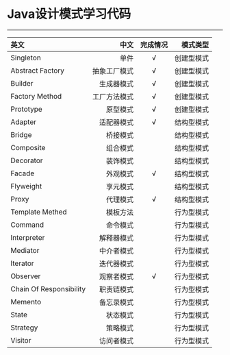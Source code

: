 Java设计模式学习代码
===================
----------

| 英文     | 中文     | 完成情况    |模式类型|
| :------- | -------: | :-------:   |-------:|
|	Singleton	|	单件	| √   |创建型模式|
|	Abstract Factory	|	抽象工厂模式	|√   |创建型模式|
|	Builder	|	生成器模式	|√   |创建型模式|
|	Factory Method	|	工厂方法模式	|√   |创建型模式|
|	Prototype	|	原型模式	|√   |创建型模式|
|	Adapter	|	适配器模式	|√   |结构型模式|
|	Bridge	|	桥接模式	||结构型模式|
|	Composite	|	组合模式	||结构型模式|
|	Decorator	|	装饰模式	||结构型模式|
|	Facade	|	外观模式	|√   |结构型模式|
|	Flyweight	|	享元模式	||结构型模式|
|	Proxy	|	代理模式	|√|结构型模式|
|	Template Methed	|	模板方法	||行为型模式|
|	Command	|	命令模式	||行为型模式|
|	Interpreter	|	解释器模式	||行为型模式|
|	Mediator	|	中介者模式	||行为型模式|
|	Iterator	|	迭代器模式	||行为型模式|
|	Observer	|	观察者模式	|√|行为型模式|
|	Chain Of Responsibility	|	职责链模式	||行为型模式|
|	Memento	|	备忘录模式	||行为型模式|
|	State	|	状态模式	||行为型模式|
|	Strategy	|	策略模式	||行为型模式|
|	Visitor	|	访问者模式	||行为型模式|

